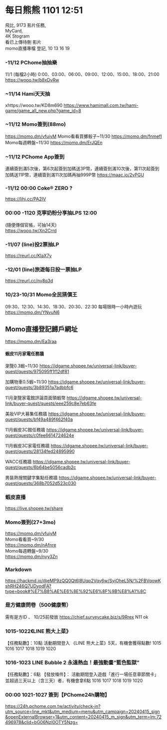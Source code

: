# 每日熊熊 1101 12:51

飛比,
9173 影片任務,  
MyCard,   
4K Stogram  
看已上傳待刪 影片  
momo直播專檔 登記,  10 13 16 19



### -11/12 PChome抽抽樂
11/1 (每檔2小時)
0:00、03:00、06:00、09:00、12:00、15:00、18:00、21:00
https://wooo.tw/b8xDvRw


### ~11/14 Hami天天抽
xhttps://wooo.tw/KD8m690
https://www.hamimall.com.tw/hami-game/game_all_new.php?game_id=8


### ~11/12 Momo簽到(88mo)
https://momo.dm/vfuiyM
Momo看看買擲骰子~11/30
https://momo.dm/fnmefI
Momo每週轉盤~11/30
https://momo.dm/ErJQEn




### ~11/12 PChome App簽到
連續簽到滿5次後，第6次起簽到加碼送3P幣，連續簽到滿10次後，第11次起簽到加碼送11P幣，連續簽到滿11次加碼再抽999P幣
https://maac.io/2vPGU


### -11/12 00:00  Coke® ZERO ?​​
https://lihi.cc/PA2IV


### 00:00 -1120 克寧奶粉分享抽LPS    12:00
(隨便傳個官帳，可抽14天)  
https://wooo.tw/Xn2Crrd  



### -11/07 (line)投2票抽LP
https://reurl.cc/KlaX7y

### -12/01 (line)旅遊每日投一票抽LP
https://reurl.cc/nv8q3d



### 10/23-10/31 Momo全民猜價王
09:30、12:30、14:30、18:30、20:30、22:30  每場限時一小時內遊玩  
https://momo.dm/YNvuN6
  


## Momo直播登記歸戶網址
https://momo.dm/Ea3raa  
    
  
#### 蝦皮11月家電任務牆

瀏覽0.3蝦~11/30
https://idgame.shopee.tw/universal-link/buyer-quest/quests/975095ff1f12df81

加購物車0.5蝦~11/30
https://idgame.shopee.tw/universal-link/buyer-quest/quests/3b89351a7adbbfc6

11月瀏覽家電館評論頁面領蝦幣
https://idgame.shopee.tw/universal-link/buyer-quest/quests/eee259c8e7eb63fe

美妝VIP大募集任務牆
https://idgame.shopee.tw/universal-link/buyer-quest/quests/bf49a489f462f40a

11月蝦皮3C館任務牆
https://idgame.shopee.tw/universal-link/buyer-quest/quests/c0fee6614724624e

11月蝦皮3C家電任務牆
https://idgame.shopee.tw/universal-link/buyer-quest/quests/28134fed24895990

WACC任務牆
https://idgame.shopee.tw/universal-link/buyer-quest/quests/6b64be5056cadb2c

男裝熱搜關鍵字集點任務牆
https://idgame.shopee.tw/universal-link/buyer-quest/quests/368b7052d523c030





### 蝦皮直播  
https://live.shopee.tw/share





### Momo簽到(27+3mo) 
https://momo.dm/vfuiyM  
Momo看看買~9/30  
https://momo.dm/nAfnre   
Momo每週轉盤~9/30   
https://momo.dm/nyy3Zn  
    






### Markdown
https://hackmd.io/@eMP9zQQ0Qt6I8Uqp2Vqy6w/SyiOheL5N/%2FBVqowKshRH246Q7UDyodFA?type=book#%E7%B8%AE%E6%8E%92%E6%8F%9B%E8%A1%8C





### 是方健康問卷（500健康幣）
需有是方ID  、 10/25前發放
https://chief.surveycake.biz/s/9Rrex
N11 ok



###  1015-1022《LINE 熊大上菜》
【任務點數】：10點
 活動期間登入 《LINE 熊大上菜》5天，有機會獲得點數!
1015 1016 1017 1018 1019 1020
    

###  1016-1023 LINE Bubble 2 永遠熱血！最強動畫“藍色監獄”
【任務點數】：6點
【發放條件】：
 活動期間登入遊戲「進行一場任意章節關卡」並超過三天以上（含三天）者，有機會拿6點
1016 1017 1018 1019 1020


### 00:00 1021-1027 簽到【PChome24h購物】

https://24h.pchome.com.tw/activity/check-in?utm_source=line_mkt&utm_medium=menu&utm_campaign=20240415_sign&openExternalBrowser=1&utm_content=20240415_m_sign&utm_term=lm:72496978&clid=bG06NzI0OTY5Nzg=
